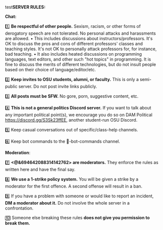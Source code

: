 test**SERVER RULES:**

**Chat:**

1️⃣  **Be respectful of other people.** Sexism, racism, or other forms of derogatory speech are not tolerated. No personal attacks and harassments are allowed.
    • This includes discussions about instructors/professors. It's OK to discuss the pros and cons of different professors' classes and teaching styles. It's not OK to personally attack professors for, for instance, bad teaching.
    • It also includes heated discussions on programming languages, text editors, and other such "hot topics" in programming. It is fine to discuss the merits of different technologies, but do not insult people based on their choice of language/editor/etc.

2️⃣  **Keep invites to OSU students, alumni, or faculty.** This is only a semi-public server. Do not post invite links publicly.

3️⃣  **All posts must be SFW.** No gore, porn, suggestive content, etc.

4️⃣  **This is not a general politics Discord server.** If you want to talk about any important political point(s), we encourage you do so on DAM Political <https://discord.gg/S3Sk23ffEE>, another student-run OSU Discord.

5️⃣  Keep casual conversations out of specific/class-help channels.

6️⃣  Keep bot commands to the 🤖-bot-commands channel.

**Moderation**:

7️⃣  **<@&694642088314142762> are moderators.** They enforce the rules as written here and have the final say.

8️⃣  **We use a 1-strike policy system.** You will be given a strike by a moderator for the first offence. A second offense will result in a ban.

9️⃣  If you have a problem with someone or would like to report an incident, **DM a moderator about it.** Do not involve the whole server in a confrontation.

🔟  Someone else breaking these rules **does not give you permission to break them.**
